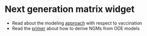 # Next generation matrix widget

- Read about the modeling [approach](approach.md) with respect to vaccination
- Read the [primer](primer.md) about how to derive NGMs from ODE models
